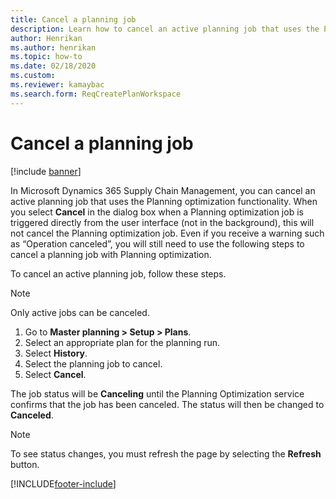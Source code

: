 ```yaml
---
title: Cancel a planning job
description: Learn how to cancel an active planning job that uses the Planning optimization functionality with a step-by-step process.
author: Henrikan
ms.author: henrikan
ms.topic: how-to
ms.date: 02/18/2020
ms.custom: 
ms.reviewer: kamaybac 
ms.search.form: ReqCreatePlanWorkspace
---
```


# Cancel a planning job

[!include [banner](../../includes/banner.md)]

In Microsoft Dynamics 365 Supply Chain Management, you can cancel an active planning job that uses the Planning optimization functionality. When you select **Cancel** in the dialog box when a Planning optimization job is triggered directly from the user interface (not in the background), this will not cancel the Planning optimization job. Even if you receive a warning such as “Operation canceled”, you will still need to use the following steps to cancel a planning job with Planning optimization.

To cancel an active planning job, follow these steps.

> [!NOTE]
> Only active jobs can be canceled.

1. Go to **Master planning \> Setup \> Plans**.
2. Select an appropriate plan for the planning run.
3. Select **History**.
4. Select the planning job to cancel.
5. Select **Cancel**.

The job status will be **Canceling** until the Planning Optimization service confirms that the job has been canceled. The status will then be changed to **Canceled**.

> [!NOTE]
> To see status changes, you must refresh the page by selecting the **Refresh** button.


[!INCLUDE[footer-include](../../../includes/footer-banner.md)]
